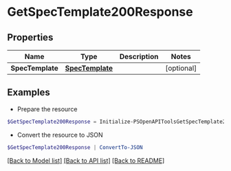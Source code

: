 # GetSpecTemplate200Response
## Properties

Name | Type | Description | Notes
------------ | ------------- | ------------- | -------------
**SpecTemplate** | [**SpecTemplate**](SpecTemplate.md) |  | [optional] 

## Examples

- Prepare the resource
```powershell
$GetSpecTemplate200Response = Initialize-PSOpenAPIToolsGetSpecTemplate200Response  -SpecTemplate null
```

- Convert the resource to JSON
```powershell
$GetSpecTemplate200Response | ConvertTo-JSON
```

[[Back to Model list]](../README.md#documentation-for-models) [[Back to API list]](../README.md#documentation-for-api-endpoints) [[Back to README]](../README.md)

